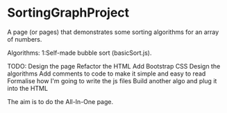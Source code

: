 # SortingGraphProject

A page (or pages) that demonstrates some sorting algorithms for an array of numbers.

Algorithms:
  1:Self-made bubble sort (basicSort.js).

TODO:
  Design the page
    Refactor the HTML
    Add Bootstrap CSS
  Design the algorithms
    Add comments to code to make it simple and easy to read
    Formalise how I'm going to write the js files
    Build another algo and plug it into the HTML

  The aim is to do the All-In-One page.
